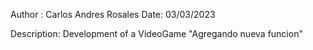 Author : Carlos Andres Rosales
Date: 03/03/2023

Description: Development of a VideoGame
"Agregando nueva funcion"